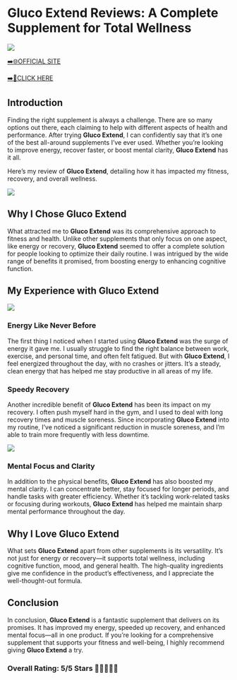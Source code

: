 # **Gluco Extend Reviews**: A Complete Supplement for Total Wellness

[![](https://static.vecteezy.com/system/resources/thumbnails/019/896/014/small/buy-now-gradient-button-with-cart-symbol-buy-now-illustration-png.png)](https://edetoop.top/lander/sugarpreland-1/glucoext.html) 

[➡️🌐OFFICIAL SITE](https://edetoop.top/lander/sugarpreland-1/glucoext.html) 

[➡️🔗CLICK HERE](https://edetoop.top/lander/sugarpreland-1/glucoext.html) 


## Introduction

Finding the right supplement is always a challenge. There are so many options out there, each claiming to help with different aspects of health and performance. After trying **Gluco Extend**, I can confidently say that it’s one of the best all-around supplements I’ve ever used. Whether you’re looking to improve energy, recover faster, or boost mental clarity, **Gluco Extend** has it all.

Here’s my review of **Gluco Extend**, detailing how it has impacted my fitness, recovery, and overall wellness.

[![](https://wallpapers.com/images/hd/red-order-now-button-udg4jcj4arvn8b0n-2.png)](https://edetoop.top/lander/sugarpreland-1/glucoext.html)  

## Why I Chose **Gluco Extend**

What attracted me to **Gluco Extend** was its comprehensive approach to fitness and health. Unlike other supplements that only focus on one aspect, like energy or recovery, **Gluco Extend** seemed to offer a complete solution for people looking to optimize their daily routine. I was intrigued by the wide range of benefits it promised, from boosting energy to enhancing cognitive function.

## My Experience with **Gluco Extend**

[![](https://static.vecteezy.com/system/resources/thumbnails/019/896/014/small/buy-now-gradient-button-with-cart-symbol-buy-now-illustration-png.png)](https://edetoop.top/lander/sugarpreland-1/glucoext.html)

### Energy Like Never Before

The first thing I noticed when I started using **Gluco Extend** was the surge of energy it gave me. I usually struggle to find the right balance between work, exercise, and personal time, and often felt fatigued. But with **Gluco Extend**, I feel energized throughout the day, with no crashes or jitters. It’s a steady, clean energy that has helped me stay productive in all areas of my life.

### Speedy Recovery

Another incredible benefit of **Gluco Extend** has been its impact on my recovery. I often push myself hard in the gym, and I used to deal with long recovery times and muscle soreness. Since incorporating **Gluco Extend** into my routine, I’ve noticed a significant reduction in muscle soreness, and I’m able to train more frequently with less downtime.

[![](https://wallpapers.com/images/hd/red-order-now-button-udg4jcj4arvn8b0n-2.png)](https://edetoop.top/lander/sugarpreland-1/glucoext.html)  

### Mental Focus and Clarity

In addition to the physical benefits, **Gluco Extend** has also boosted my mental clarity. I can concentrate better, stay focused for longer periods, and handle tasks with greater efficiency. Whether it’s tackling work-related tasks or focusing during workouts, **Gluco Extend** has helped me maintain sharp mental performance throughout the day.

## Why I Love **Gluco Extend**

What sets **Gluco Extend** apart from other supplements is its versatility. It’s not just for energy or recovery—it supports total wellness, including cognitive function, mood, and general health. The high-quality ingredients give me confidence in the product’s effectiveness, and I appreciate the well-thought-out formula.

## Conclusion

In conclusion, **Gluco Extend** is a fantastic supplement that delivers on its promises. It has improved my energy, speeded up recovery, and enhanced mental focus—all in one product. If you’re looking for a comprehensive supplement that supports your fitness and well-being, I highly recommend giving **Gluco Extend** a try.

### Overall Rating: 5/5 Stars 🌟🌟🌟🌟🌟
